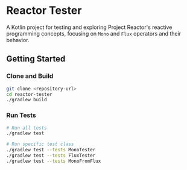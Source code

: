 # Reactor Tester

A Kotlin project for testing and exploring Project Reactor's reactive programming concepts, focusing on `Mono` and `Flux` operators and their behavior.

## Getting Started

### Clone and Build

```bash
git clone <repository-url>
cd reactor-tester
./gradlew build
```

### Run Tests

```bash
# Run all tests
./gradlew test

# Run specific test class
./gradlew test --tests MonoTester
./gradlew test --tests FluxTester
./gradlew test --tests MonoFromFlux
```
